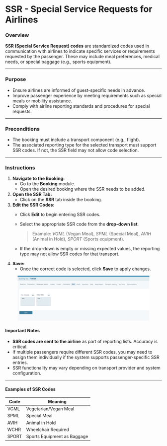 # SSR - Special Service Requests for Airlines

### **Overview**

**SSR (Special Service Request) codes** are standardized codes used in communication with airlines to indicate specific services or requirements requested by the passenger. These may include meal preferences, medical needs, or special baggage (e.g., sports equipment).

***

### **Purpose**

* Ensure airlines are informed of guest-specific needs in advance.
* Improve passenger experience by meeting requirements such as special meals or mobility assistance.
* Comply with airline reporting standards and procedures for special requests.

***

### **Preconditions**

* The booking must include a transport component (e.g., flight).
* The associated reporting type for the selected transport must support SSR codes. If not, the SSR field may not allow code selection.

***

### **Instructions**

1. **Navigate to the Booking:**
   * Go to the **Booking** module.
   * Open the desired booking where the SSR needs to be added.
2. **Open the SSR Tab:**
   * Click on the **SSR** tab inside the booking.
3. **Edit the SSR Codes:**
   * Click **Edit** to begin entering SSR codes.
   *   Select the appropriate SSR code from the **drop-down list**.

       > Example: _VGML_ (Vegan Meal), _SPML_ (Special Meal), _AVIH_ (Animal in Hold), _SPORT_ (Sports equipment).
   * If the drop-down is empty or missing expected values, the reporting type may not allow SSR codes for that transport.
4. **Save:**
   * Once the correct code is selected, click **Save** to apply changes.

<figure><img src="../../.gitbook/assets/image (2) (1) (1) (1) (1) (1) (1) (1) (1) (1) (1) (1) (1) (1) (1) (1) (1) (1) (1) (1) (1) (1) (1) (1) (1) (1) (1) (1) (1) (1) (1) (1) (1) (1) (1) (1) (1) (1) (1) (1) (1) (1) (1) (1) (1) (1) (1) (1) (1) (1) (1) (1) (1) (1) (1) (1).png" alt=""><figcaption></figcaption></figure>

#### **Important Notes**

* **SSR codes are sent to the airline** as part of reporting lists. Accuracy is critical.
* If multiple passengers require different SSR codes, you may need to assign them individually if the system supports passenger-specific SSR entries.
* SSR functionality may vary depending on transport provider and system configuration.

***

#### **Examples of SSR Codes**

| **Code** | **Meaning**                 |
| -------- | --------------------------- |
| VGML     | Vegetarian/Vegan Meal       |
| SPML     | Special Meal                |
| AVIH     | Animal in Hold              |
| WCHR     | Wheelchair Required         |
| SPORT    | Sports Equipment as Baggage |
